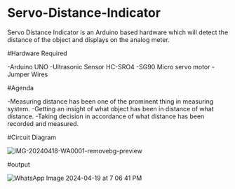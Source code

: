 # Servo-Distance-Indicator

  Servo Distance Indicator is an Arduino based hardware which will detect the distance of the object and displays on the analog meter.


#Hardware Required

  -Arduino UNO
  -Ultrasonic Sensor HC-SRO4
  -SG90 Micro servo motor
  -Jumper Wires


#Agenda

  -Measuring distance has been one of the prominent thing in measuring system.
  -Getting an insight of what object has been in distance of what distance.
  -Taking decision in accordance of what distance has been recorded and measured.


#Circuit Diagram

![IMG-20240418-WA0001-removebg-preview](https://github.com/Akshupawar028/Servo-Distance-Indicator/assets/158140580/1ebc25c4-5911-4006-aee9-c7039b2a18f0)



#output

![WhatsApp Image 2024-04-19 at 7 06 41 PM](https://github.com/Akshupawar028/Servo-Distance-Indicator/assets/158140580/962928ae-f12e-4fc8-88f7-bbdb7c514805)
